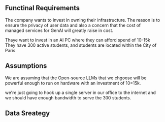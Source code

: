 ## Functinal Requirements

The company wants to invest in owning their infrastructure.
The reason is to ensure the privacy of user data and also a concern that the cost of managed services for GenAI will greatly raise in cost.

Thaye want to invest in an AI PC where they can afford spend of 10-15k
They have 300 active students, and students are located within the City of Paris

## Assumptions
We are assuming that the Open-source LLMs that we chgoose will be powerful enough to run on hardware with an investment of 10=15k.

we're just going to hook up a single server in our office to the internet and we should have enough bandwidth to serve the 300 students.

## Data Sreategy